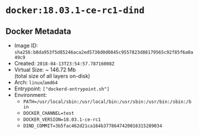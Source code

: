 # `docker:18.03.1-ce-rc1-dind`

## Docker Metadata

- Image ID: `sha256:b8da953f5d85246aca2ed5738d0d0845c9557823d88179565c92f85f6a0a49c9`
- Created: `2018-04-13T23:54:57.78716008Z`
- Virtual Size: ~ 146.72 Mb  
  (total size of all layers on-disk)
- Arch: `linux`/`amd64`
- Entrypoint: `["dockerd-entrypoint.sh"]`
- Environment:
  - `PATH=/usr/local/sbin:/usr/local/bin:/usr/sbin:/usr/bin:/sbin:/bin`
  - `DOCKER_CHANNEL=test`
  - `DOCKER_VERSION=18.03.1-ce-rc1`
  - `DIND_COMMIT=3b5fac462d21ca164b3778647420016315289034`

